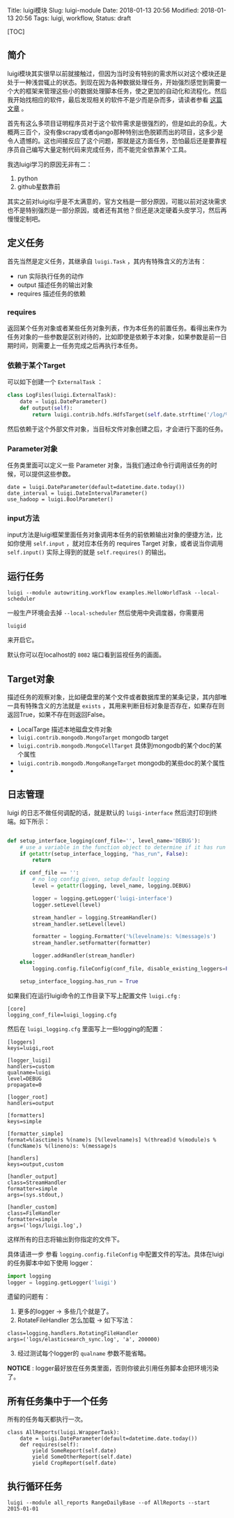 Title: luigi模块
Slug: luigi-module
Date: 2018-01-13 20:56
Modified: 2018-01-13 20:56
Tags: luigi, workflow,
Status: draft

[TOC]

## 简介

luigi模块其实很早以前就接触过，但因为当时没有特别的需求所以对这个模块还是处于一种浅尝辄止的状态。到现在因为各种数据处理任务，开始强烈感觉到需要一个大的框架来管理这些小的数据处理脚本任务，使之更加的自动化和流程化。然后我开始找相应的软件，最后发现相关的软件不是少而是杂而多，请读者参看 [这篇文章](http://ju.outofmemory.cn/entry/221885) 。

首先有这么多项目证明程序员对于这个软件需求是很强烈的，但是如此的杂乱，大概两三百个，没有像scrapy或者django那种特别出色脱颖而出的项目，这多少是令人遗憾的。这也间接反应了这个问题，那就是这方面任务，恐怕最后还是要靠程序员自己编写大量定制代码来完成任务，而不能完全依靠某个工具。

我选luigi学习的原因无非有二：

1.  python
2.  github星数靠前

其实之前对luigi似乎是不太满意的，官方文档是一部分原因，可能以前对这块需求也不是特别强烈是一部分原因，或者还有其他？但还是决定硬着头皮学习，然后再慢慢定制吧。

## 定义任务

首先当然是定义任务，其继承自 `luigi.Task` ，其内有特殊含义的方法有： 

-   run 实际执行任务的动作
-   output 描述任务的输出对象
-   requires 描述任务的依赖

### requires

返回某个任务对象或者某些任务对象列表，作为本任务的前置任务。看得出来作为任务对象的一些参数是区别对待的，比如即使是依赖于本对象，如果参数是前一日期时间，则需要上一任务完成之后再执行本任务。

### 依赖于某个Target

可以如下创建一个 `ExternalTask` ：

```python
class LogFiles(luigi.ExternalTask):
    date = luigi.DateParameter()
    def output(self):
        return luigi.contrib.hdfs.HdfsTarget(self.date.strftime('/log/%Y-%m-%d'))
```

然后依赖于这个外部文件对象，当目标文件对象创建之后，才会进行下面的任务。

### Parameter对象

任务类里面可以定义一些 Parameter 对象，当我们通过命令行调用该任务的时候，可以提供这些参数。

```
date = luigi.DateParameter(default=datetime.date.today())
date_interval = luigi.DateIntervalParameter()
use_hadoop = luigi.BoolParameter()
```

### input方法

input方法是luigi框架里面任务对象调用本任务的前依赖输出对象的便捷方法，比如你使用 `self.input` ，就对应本任务的 requires Target 对象，或者说当你调用 `self.input()` 实际上得到的就是 `self.requires()` 的输出。

## 运行任务

```
luigi --module autowriting.workflow examples.HelloWorldTask --local-scheduler
```

一般生产环境会去掉 `--local-scheduler` 然后使用中央调度器，你需要用 

```
luigid
```

来开启它。

默认你可以在localhost的 `8082` 端口看到监视任务的画面。






## Target对象

描述任务的观察对象，比如硬盘里的某个文件或者数据库里的某条记录，其内部唯一具有特殊含义的方法就是 `exists` ，其用来判断目标对象是否存在，如果存在则返回True，如果不存在则返回False。



-   LocalTarge 描述本地磁盘文件对象
-   `luigi.contrib.mongodb.MongoTarget` mongodb target
-   `luigi.contrib.mongodb.MongoCellTarget` 具体到mongodb的某个doc的某个属性
-   `luigi.contrib.mongodb.MongoRangeTarget` mongodb的某些doc的某个属性
-   

## 日志管理

luigi 的日志不做任何调配的话，就是默认的 `luigi-interface` 然后流打印到终端。如下所示：

```python

def setup_interface_logging(conf_file='', level_name='DEBUG'):
    # use a variable in the function object to determine if it has run before
    if getattr(setup_interface_logging, "has_run", False):
        return

    if conf_file == '':
        # no log config given, setup default logging
        level = getattr(logging, level_name, logging.DEBUG)

        logger = logging.getLogger('luigi-interface')
        logger.setLevel(level)

        stream_handler = logging.StreamHandler()
        stream_handler.setLevel(level)

        formatter = logging.Formatter('%(levelname)s: %(message)s')
        stream_handler.setFormatter(formatter)

        logger.addHandler(stream_handler)
    else:
        logging.config.fileConfig(conf_file, disable_existing_loggers=False)

    setup_interface_logging.has_run = True
```

如果我们在运行luigi命令的工作目录下写上配置文件 `luigi.cfg` :

```
[core]
logging_conf_file=luigi_logging.cfg
```

然后在 `luigi_logging.cfg` 里面写上一些logging的配置：

```
[loggers]
keys=luigi,root

[logger_luigi]
handlers=custom
qualname=luigi
level=DEBUG
propagate=0

[logger_root]
handlers=output

[formatters]
keys=simple

[formatter_simple]
format=%(asctime)s %(name)s [%(levelname)s] %(thread)d %(module)s %(funcName)s %(lineno)s: %(message)s

[handlers]
keys=output,custom

[handler_output]
class=StreamHandler
formatter=simple
args=(sys.stdout,)

[handler_custom]
class=FileHandler
formatter=simple
args=('logs/luigi.log',)
```

这样所有的日志将输出到你指定的文件下。

具体请进一步 参看 `logging.config.fileConfig` 中配置文件的写法。具体在luigi的任务脚本中如下使用 logger：

```python
import logging
logger = logging.getLogger('luigi')
```

遗留的问题有：

1.  更多的logger -> 多些几个就是了。
2.  RotateFileHandler 怎么加载 -> 如下写法： 

```
class=logging.handlers.RotatingFileHandler
args=('logs/elasticsearch_sync.log', 'a', 200000)
```

3.  经过测试每个logger的 `qualname` 参数不能省略。


**NOTICE** : logger最好放在任务类里面，否则你彼此引用任务脚本会把环境污染了。




## 所有任务集中于一个任务

所有的任务每天都执行一次。

```
class AllReports(luigi.WrapperTask):
    date = luigi.DateParameter(default=datetime.date.today())
    def requires(self):
        yield SomeReport(self.date)
        yield SomeOtherReport(self.date)
        yield CropReport(self.date)
```

## 执行循环任务

```
luigi --module all_reports RangeDailyBase --of AllReports --start 2015-01-01
```


